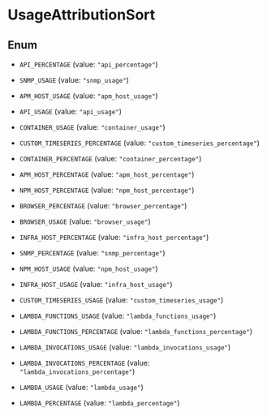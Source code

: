 

# UsageAttributionSort

## Enum


* `API_PERCENTAGE` (value: `"api_percentage"`)

* `SNMP_USAGE` (value: `"snmp_usage"`)

* `APM_HOST_USAGE` (value: `"apm_host_usage"`)

* `API_USAGE` (value: `"api_usage"`)

* `CONTAINER_USAGE` (value: `"container_usage"`)

* `CUSTOM_TIMESERIES_PERCENTAGE` (value: `"custom_timeseries_percentage"`)

* `CONTAINER_PERCENTAGE` (value: `"container_percentage"`)

* `APM_HOST_PERCENTAGE` (value: `"apm_host_percentage"`)

* `NPM_HOST_PERCENTAGE` (value: `"npm_host_percentage"`)

* `BROWSER_PERCENTAGE` (value: `"browser_percentage"`)

* `BROWSER_USAGE` (value: `"browser_usage"`)

* `INFRA_HOST_PERCENTAGE` (value: `"infra_host_percentage"`)

* `SNMP_PERCENTAGE` (value: `"snmp_percentage"`)

* `NPM_HOST_USAGE` (value: `"npm_host_usage"`)

* `INFRA_HOST_USAGE` (value: `"infra_host_usage"`)

* `CUSTOM_TIMESERIES_USAGE` (value: `"custom_timeseries_usage"`)

* `LAMBDA_FUNCTIONS_USAGE` (value: `"lambda_functions_usage"`)

* `LAMBDA_FUNCTIONS_PERCENTAGE` (value: `"lambda_functions_percentage"`)

* `LAMBDA_INVOCATIONS_USAGE` (value: `"lambda_invocations_usage"`)

* `LAMBDA_INVOCATIONS_PERCENTAGE` (value: `"lambda_invocations_percentage"`)

* `LAMBDA_USAGE` (value: `"lambda_usage"`)

* `LAMBDA_PERCENTAGE` (value: `"lambda_percentage"`)



